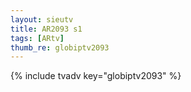 ```yaml
--- 
layout: sieutv
title: AR2093 s1
tags: [ARtv]
thumb_re: globiptv2093
---
```

{% include tvadv key="globiptv2093" %} 
